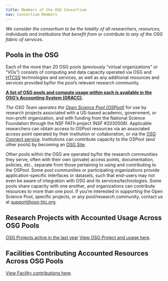 ```yaml
---
title: Members of the OSG Consortium
nav: Consortium Members
---
```


_We consider the consortium to be the totality of all researchers, resources, individuals and institutions that benefit from or contribute to any of the OSG fabric of services._

## Pools in the OSG

Each of the more than 20 OSG pools (previously “virtual organizations” or “VOs”)
consists of computing and data capacity operated via OSG and [HTCSS](https://htcondor.org) technologies 
and services, as well as any additional resources and services provided by/for 
the pool’s relevant research community.

**[A list of OSG pools and compute usage within each is available in the OSG’s Accounting System (GRACC)](https://gracc.opensciencegrid.org/d/000000043/pilot-jobs-summary?orgId=1&from=now-1y&to=now&var-VOName=All&var-Facility=All&var-ExitCode=All&var-Probe=All&var-interval=7d).**

*The OSG Team operates the [Open Science Pool (OSPool)](/services/open_science_pool.html)* for use by research projects 
associated with a US-based academic, government, or non-profit organization, 
and with funding from the National Science Foundation through the NSF PATh 
project (NSF #2030508). Applicable researchers can obtain access to OSPool 
resources via an associated access point operated by their institution or 
collaboration, or via the [OSG Connect service](https://connect.osg-htc.org/). Institutions can contribute 
capacity to the OSPool (and other pools) by becoming an [OSG Site](/docs/site-planning/).

Other pools within the OSG are operated by/for the research communities they 
serve, often with their own (private) access points, documentation, policies, 
etc., separate from those pertaining to using and contributing to the OSPool. 
Some pool communities or participating organizations provide application-specific 
interfaces or datasets, such that end-users may not even be aware of integration 
with OSG and its services/technologies. Some pools share capacity with one another, 
and organizations can contribute resources to more than one pool. If you’re interested
in supporting the Open Science Pool, specific projects, or any pool/research 
community, contact us at <support@osg-htc.org>.

## Research Projects with Accounted Usage Across OSG Pools
[OSG Projects active in the last year](/projects.html)
[View OSG Project and usage here](https://gracc.opensciencegrid.org/d/000000037/payload-jobs-summary).

## Facilities Contributing Accounted Resources Across OSG Pools
[View Facility contributions here](https://gracc.opensciencegrid.org/d/000000043/pilot-jobs-summary?orgId=1).
